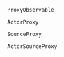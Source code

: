 ```@docs
ProxyObservable
```

```@docs
ActorProxy
```

```@docs
SourceProxy
```

```@docs
ActorSourceProxy
```
